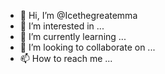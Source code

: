 - 👋 Hi, I’m @Icethegreatemma
- 👀 I’m interested in ...
- 🌱 I’m currently learning ...
- 💞️ I’m looking to collaborate on ...
- 📫 How to reach me ...

<!---
Icethegreatemma/Icethegreatemma is a ✨ special ✨ repository because its `README.md` (this file) appears on your GitHub profile.
You can click the Preview link to take a look at your changes.
--->
